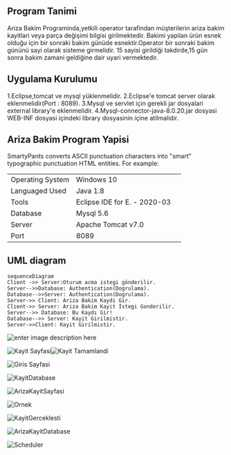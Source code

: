 


## Program Tanimi

Ariza Bakim Programinda,yetkili operator tarafindan müşterilerin ariza bakim kayitlari veya parça değişimi bilgisi girilmektedir.
Bakimi yapilan ürün esnek olduğu için bir sonraki bakim günüde esnektir.Operator bir sonraki bakim gününü sayi olarak sisteme girmelidir.
15 sayisi girildiği takdirde,15 gün sonra bakim zamani geldiğine dair uyari vermektedir.


## Uygulama Kurulumu

1.Eclipse,tomcat ve mysql yüklenmelidir.
2.Eclipse'e tomcat server olarak eklenmelidir(Port : 8089).
3.Mysql ve servlet için gerekli jar dosyalari external library'e eklenmelidir.
4.Mysql-connector-java-8.0.20.jar dosyasi WEB-INF dosyasi içindeki library dosyasinin içine atilmalidir.



## Ariza Bakim Program Yapisi

SmartyPants converts ASCII punctuation characters into "smart" typographic punctuation HTML entities. For example:


|                |                       |                         |
|----------------|-------------------------------|-----------------------------|
|Operating System|Windows 10               |           |
|Languaged Used        |Java 1.8           |          |
|Tools            |Eclipse IDE for E. - 2020-03 ||
|Database|Mysql 5.6                  |           |
|Server          |Apache Tomcat v7.0            |          |
|Port               |8089             ||


## UML diagram



```mermaid
sequenceDiagram
Client ->> Server:Oturum acma istegi gönderilir.
Server-->>Database: Authentication(Dogrulama).
Database-->>Server: Authentication(Dogrulama).
Server->> Client: Ariza Bakim Kaydi Gir.
Client->> Server: Ariza Bakim Kayit İstegi Gonderilir.
Server-->> Database: Bu Kaydı Gir!
Database-->> Server: Kayit Girilmistir.
Server->>Client: Kayit Girilmistir.

```



![enter image description here](https://lh3.googleusercontent.com/Zbujoe2qFuJA6E-rEo1YuZL--0PVMPss0w_Cdxvbdw3wBKl_C9cexhgw6ZgvMiY4eOhoNfal2UnbhYmNS2RXC3sePs-wD9MvfV2BX3ekvSymr5-TuTGfD3wWk1bMw22h9i5DC34lnncbGy0rDWZP8iHulti2BfyK542N_zw3eI_X-rkLcvDl5Two6tikUl5bdh6MBXh5fRjbSGJPmuizM6fizfb_K5pGhKOcEoH-b1PadzEhAydGLDtCt6eHTpVwNWb0wpg2MyDb1b9YvsCKdhAIR6AoGpt1Mvlfe7MRcPNBJoz_00ZRhT_cU7JZDaIYaknkfCesYX5u5052dW5aC3sjfJRhaEU27-h6yeRM6mRNeFS1KZwjNXUnL9E0yFwIsVZ63p4sNoBgtui_ax1Ye-8BhsDyLIAhxsx49RUI1zcCAJQwdbI7DiRz5J1MICYEHllzZDcTmvmm3yG2QW0wRdlA3bzdLfRavDR0sCyPRnnSzr8DHX11r1MotIggnPCoT2k_d_R6Fy13btvYULCOi-1Ih2SUdWy8ngvS_GQR63pwcONkmtvz7_Y4nvgdrel8yY1mlwpu6vnR24vjVtJ6LyuOvwswG38qmqKHax8GACCNbiLDiqCz2PGsPKdhTL957PQmCay-Ip80ZrUd-3hHrvDGrX9vd7k-v66Z2wvDYnV3RwLmDV15aa5PSIHnRA=w1743-h763-no?authuser=0)



![Kayit Sayfasi](https://lh3.googleusercontent.com/eJdU6o9EoGiQ5uMepdUCZ8p8emzDbYXzT2XW_rUR4_IgmD2m7zy5n650Ry7BTZHrTvaAq589NZsaKuMSby_mdjUnwOHoDHO_FHKPO_9jNEdm1WidQdTQSXEN8PYXVi0KOlUrgSajyPiaZGl1YLadoaBo7nSfWg4d864mP58uBnWmPS8EEdD7gJ-xh78ofuYueMHRI3XiRyBtz3S0KtV1qpivr_1DbyIDWyn1xCxQZDcWwxfW2fTF2rLfhw9ETAfU7DKYVSH273uxL-CxO6LKfkVZYp6BYkh0YVcxLnbGAj50UA24UFCPlIwpNNWxnu8ctpyoibukJIxCWvUcl3oTSpGTIoTn5qZ2gT7g4TnVKaUJnMLaFnjiSZuH-PGVDs91ALslViUQYHKPEoIceE5eQQXaP6XfAFrH9gu1UTFVdPCUC-VQ3hxUv_DGXaEaIiayce8o7wU3yKjmzqdOPNka3YRaMzgocEjTFWYSJmdJEKB6WLyKyaJRy_Z2_oyI1Yvgj66Rh0Nvsa_dnOh93OYI4rI7pS51Q7eGVU7i9WWrV1TIabYEfirD_PpG33512OkKUcZLY6ZFos8YAEuBROUZ2EOdp7mPja2DIR1okGE7UGZgrDLejcqTnwp1YR5YI5JCTwDo0O-zJmbcvP3nJHdnlVrqGXN3jgOIrAC-u1g73_LoUtOHIhrUZITiit93cg=w536-h220-no?authuser=0)![Kayit Tamamlandi](https://lh3.googleusercontent.com/px894lC0t5a5ZRSUN_0j3rVjpD8dLlOn6vA8eyI9AGKNrkAkAA2aPahruLz5stcIss8vMaa2uO_liFQM2RnRe7uhFz0kuCJyHRho_YJ9xiwVcvjMcHNTbsMRtaC8e19uglipOLukTs4Q7E11IwSkZY3KKrGe6StwF9mtODiEQD2kbc9xr1-gahL2RwS80-tvv43Qg4GTqdLpiLGLxj2xfWvQfoFKVN_dzIpFI4ccEuwEBWG8Iesnqqjm-EIQy8LN80usa_tY4vX7kiaMSSU-HmFkJP8E7AHXr3-xGWqWnDJiHeNV8OwBDgZYNWOeEjf_5Lc4yFU683DUsyCP8rMbk8NgMe4r5Xh2uzdP6yBZELoeZO4JkRlfI8hZCKKzS79GLyYq2wnQQQZyPRoo2P_uAV4E7HY2Uoqs7rYjpTEtfnRCdMvURheo7M3d6NwSnbv-lzBoVbPl1FrdkyAGf43gOKxHPetaJAYuM1_S-Gblsjd3N61WPjBk_cj32epmP3menE9DF9E-oS0vJ52nnpCCsMokWRuy9ig4XMb3ejU2pKzU0O7CcgfVaMIjP7nGbLsmOFB3anYrLXsmSqN1mYnHaCS7912IDk_LwPGp-ZE876Z9IFtx2IZ8m797jjPiPiF11h19atyCIvt9wUhVZA13bwSWH4hEaNVios8-YxRALxQRhrCfr_rxCRHh3r7cpQ=w1751-h478-no?authuser=0)

![Giris Sayfasi](https://lh3.googleusercontent.com/DEUU1Cy9zZ9RaSf6_cBg3R2B00RN0XF-MLr00a4NNWIHHiPvXAjguWPzMMkty9EmTQk9RBH8AG6v9LG3AauAe0UF3fP2awC5WW1NKUlCYwk_Ak0rYQtRZxAv9f-mwGpikMiV5pIJsD8ADyHXpf6oaqbdvhlWZlUU2NI2eqWxjBD35QT72AC5gVvCujTqa5REcA1SKZWTxRvPlZf9za9lIENEF-26bqMEkB8tSNGC3R2NEwXEIQm1vk8CHVLURuyjRvrt-tjoHQM1tEnyxShPTzMVz8h6L9g4byNTfd3Mbz3rVr9B3u2tfAeIzgiRXEqENn_kRUTXGoYpGTD28Z-qe-24YDIVJYe-XEnUGe18XdkrKdydX00FKLbaFQ1_FmZejOV_cmAjIrl3eJw4VhZBqztKQQimj0xxv0q3r0eLp9-26JweAv6Q-cpfHgg7_bHJKXiQs0dq4JpiEFwcNc1vsd-i5FfyxpgT5AhgM2CzE0t0mVVe68vsHOxUhpovVIbIgrAFBma32EGY0jyEK29p6xGFR923xAUOb_0hSLT71b2wHy9AsBT-IwM51eYXnWK1iEQBgy7vzLiowkA6R-axboMuOe5TiSkowoPtrrB4J1V1xr-MkgJKYVBTmPAJdq4OP9W0MZj_w9vYDWNXr-wpEidq7p79ShyG380fz1SMknXoTkgBH7Xz-XRu9vpIQg=w1717-h667-no?authuser=0)

![KayitDatabase](https://lh3.googleusercontent.com/aTJSgUNA30-GchUbV-9NA1vjMFh85xdmhQ8ZojulR5Z5Xpj37yx1BO_9RUtLuJ_PaSo0yymrJJs01SsCtEkqrwTHiiS7BjSqk1N2NWzUPuwzTiMBAcFLogv3tahp3DWcHdH1pQ10MTzxbrYrBl_Mq_B5xzOcVyBXSSINUVqUvOOAq23vkfBw480fRzTcXNKOGK63pWmXZeZSXyLd_MOwNDjzCEo-futWmAVIlpB6UprnMuhheQ5oppVPGEyR96riZy1O5XczhGp104yL4u9j_gb32HfdAhclYZh1Qu7kovdQIlb8PllGXqvrsL0E_MkkXHUPAZndyYMhj2VeCHdqTfsI1rSFCIJ6mXiWYRT__Mc9_l4E0E5vKE6qqp5fMpMY8XChQVV52DgNUQOnoUYhewfoQti-toIsNnh7_9gYXJJHY_FS3aO0z8GdprZGwPA9_j6ZvMayHxxd2wV9UDJUEHbirBRSWn-NLrvTc6QK8GT8ngy9SNkacXzPOI8eYzqkOiNO4PKI9NwbQcUFR7pdSSbd-vU55pm1wczZjgikdLICFj299TXbKgw9dNasyhrI2x7pitlaEjgk_aSyVtGwcAhzy-86E8K28um1KU1I9GOD9UAtgRoxJbmWYsWPjewKtgwxKhvz-fqExiv1YEQsJWepo-tGhWx3MS2UFLQTnSFrtdYHbXVbUb2VAzXO3A=w328-h860-no?authuser=0)

![ArizaKayitSayfasi](https://lh3.googleusercontent.com/poWmSoS7YoXAOLgK-YRfFfTpzNlnhkYrry6lKtu3v-nuJ2sN8RfNUOgwMaN0f0dXHfBM6gXpGDNjLnIAsssIH9UkVDzpjl7HeIGus6jli1PRHYsniCMIgevRvXHmropHgYlthb5n0rEeCEvPZUFSdSD5w7fB9NodTOquDJp1UwlGfoKE3gTO34mTDsX3sDuAk3ozQWW95bTVLUj0hCCSnFuNi-5jqoiqRkuHYOHqmiOEF3wMrtGpqrUlpYAwxCRjdWpc6IbQxsRdCQMXgxcka4zYr_9niMeOSG8_mBTYFB3AuQs0llzY6z2gGI4z2jonZpb7V1KgYNxT-ZuhXVQ-Lon-8RTKmlctVNrteDMHAuD-t2_L_EnonNmeVdof6gZL2NKJgtW_dl1UlfgQBnbuK2VjY_IyS_heYI01R-534-116RJHCqkFLGIHIeJo7lX1EuvB-6hPSsABUWUeyPtLcdiXCX6pO8xqcia1Gm8_K0yyHcIipc7iWP6YEU3xT4i56QKt-W8qFE73ShH7PGTzGn4iP6LBjx9haIBzYQK50O0hmmNjxoPNeLrII29GNLUVwlL0as1iectWB2B64WzmxQ7LszYR9FZuedioCDH3HrFDqD6EfUQDJbO2PAHCUBtJvjlZvwT0OSpjoAwRv3JUxVGZ7NCjES6dhKFZ6M7WlrRT6swCq-_XPJ1nuPHtDA=w1735-h722-no?authuser=0)

![Ornek](https://lh3.googleusercontent.com/gZsTLmLYwKC6sQ2f6lpb9z2oKsA8eyRV7tTfvO7Koumjg3Gfcd0VfkspIh9l8j05ZYUB6spEVlXEfdO208D8k41D8_GpKHG1DVPrtRiCyBTn4LSHRIzfRBvwdToiGSLySmfDm_11FoSWIx5DDGJEFheynLKT-Lyn41D1S07tvNlPvmu0lSTH7oV8LPYkynm5RSxFif-Nn1VNU_9JP52slHHfxmLOBVaBBVxp4fjc5l_dknxpItHz_WpclAMEotu5-Od0HS_jZKFmq7TCM09_UHqa9nfOTAMvNn6ZnNCA6n7NCZofbg9ZqO5SeMGUf-MFJeWFZ8cZcT1Ry8vhC9N5ImNjaLfguyy0iMwtIJCB1ZvBiDq57sSn3KHz7dd-c6v1YROG3ueRMmlQF1ZTmplSS5kPRPXuet3b3GBtFUgZLqsE-9M-JRpzW7KEgkiicoD03l8j2AThwlN622hSTiFd_XTqdFG_U8yi95gixfHnBXFWWy2uerZK5UhLT8f7ArT17nZH73T69sGS04tK-dzmpIDfrk8p2SQ_r8cmrqAw36X2GXM_TytKxuhjUypMAAFao3of5mwvjeJ7kSrBDVKWJ0dz6ieOsc03VVSNm5NimMKgGt9wftj5VWZYnuxSa5YxYZVutoO_2RM0C5gznoLtt9awTFbz9E3WGPvK5Gh0mhxvrurWuLesHv2wm8tB5Q=w1743-h658-no?authuser=0)

![KayitGerceklesti](https://lh3.googleusercontent.com/4F_cZpLqETwF3bQv42RAa4ThtrVGfOI9Y_rxAvWPL41aMXZL6L4iPBofIomZZ0QixT38zonBLx95EJs1lTxy0VXRK8gAbM2iYlkWBOq9NFhjTKPiXxALI8ZIXqRCCR2j-hrGr_q4uDY3MQqiVqYbI6U_YtMCMq8TOFRYsVXxD-JY4__Dfcg7bMXun3yg3GAkI80ZamjFCCrUEbWlicAmfv40bieqmjobGBkxe2Zshy9AzrTkYX8osdALNtaTQ5jTr3vViUIrD_cCi7ryaNYs1pTtK8I0HI532Fo7CjOuK_c5_PQT87EqcOKdW1jq9R8wj6Yat2CNwGY0IWE_DEjpSmhA4D7HdXBpCXd-5Q7irBPEPvH2KnXYeWQwktjpXrY_lHO6_Yj_FWzLCrc113YYhD9vh23uzvWbqtXerZhfHMZLtNTy20g4scD6Ne-1lD9OUuew6omSZfVWJE73wvuEogwwYYIDGP00z5PQrzBZEb3ulJmBM5_10plHF46_IYzlPr2dxZ3grnpxX7THn8p8UfSIJLSu66eSkM4nHzDuYBqRvc90JDIM5YpDylIsfeySz7o_4qNRgozBJd5bJUn40auAxm6Wqnb_DVhEF7yIEnkg0pwKUygcY2bgkVlCj8q1JgRhqA2Vp79ED1nu1OWd5lcybHVqaWhtB1F2TRUfMuQH-3SzZNrQrkJ0czMhNA=w1738-h650-no?authuser=0)

![ArizaKayitDatabase](https://lh3.googleusercontent.com/a0GBLnwuPf0bN-M-pqBUBPfgxMgc_EB9maLPWvLwjHPfT9FtmtWDuS_35ycATROKnRNzTYIUTMDgZL5ewnhuQaH2BxDDZ1QJQFofSQ6GSZ54CIElgVKbz-c_Q_L0OYrlmB8Dr5koITvZrjUpf8MfZ8axVsDyPcuB5ElnZliznhwiD0BrTnyuZxO1xgSGRKAWFW4zcNTAWHoPMmdBy__cBVD0fERWsdTmtATsiNDN029olbFN4irnucvaItlUZ4i3Kc9lIHDy5P0_hx6csZZuAccF4s21UvM_7ZRDo86QQm26sY9ht1T_sapH8MqLh4540BJajxDb89_TAGCTy0qvpkJAxhYco89gv_3S5qseI4BDSOci4gWk2DANS1SEZD2s95LIA9Qw0iF-sTVuloriluFZ5vG7ePn1wQmQdsOCFB0juadCsENUAwjBHSMQJT-SEMH2N546MtF_SX1zDrEM7wabc9WIbpS2QUM0QKTcr2scRCLpzTdqI0o4yko18rc-vc0tgYXh5neQKNAObyA7jnD5XmVDOrNdXEemQGxcwLWoW15PBgeTMaRkYHrDJTJWAnZQJMy0zKaVBcpBAZuLpzvA5anS8wG4Z8LrVgeKKFMKjY-Q8NhfSdqIykKUD5v7MWJHPZBDe4YuazyVHa9JIoddIlW6gv996STXBT06HQfu5ioL7Ezr3P8bBB_mzw=w849-h267-no?authuser=0)

![Scheduler](https://lh3.googleusercontent.com/8I1fx3miRfiX9T-KaKF4bAa5Zztx701Y0j5bzX2tdr2qZSgUjAQAzIfTisPSczqn3AhYabdlxuDGEXn_4agcBHy6J57uImB3hIYCgYwtnZ8vqsub_qf5aKukBU65wV3_M7VR3w4uuafZsB_EloRy--yGFDJXiGUP1JcNq7d9u-gt2MB21VRwqS6rEgy_bzlNNbhVRcsHlHYqrs7fuALQtWS4575TQ72FlfX7f4UDHwb060Qt8SJHcuyQIKTD2F-e5DvrtRHX3M57QIVIHtRM0FIssrqc1A7xywDgXvC_kGYEGJIDQPTeJvqcwCkjpCKBa2L5B_COgdo98CrOnU3UReQUFMMa-_TZeGy0F0hnlOmZ2gmzi3o_nOOLnrVM9zV22vrNmSKuweZk1K_frGsko3tDBC693ZNBtlaBICAC_3JJPf8XGQ2cZkwmDRJHV5jBL_eZXaJrb2Z95q8EbBfq6Jz6Y35IWo64kNvRMS6__eFmWFXXi9BRqzk_Z5WOsCHz9idYxIwuo3faM1dSLYhhkXgZc4QiS0c5ZF-h-gT2ZrwNoUoaBPmZGQ90PxBvpdYltcyZT6jU4eywZ8ZRLSVcjawd8ZvlAiv3zlyAZHOg9pLTh2j8X8vlDinA06ZFS7BoJW9_0ImwzQR3y6vZ0b8othlHdyE7PBroV3NdGy9PqHBwJ_8arh_APepWnwvmSQ=w855-h248-no?authuser=0)

